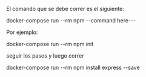 El comando que se debe correr es el siguiente:

docker-compose run --rm npm --command here---

Por ejemplo:

docker-compose run --rm npm init

seguir los pasos y luego correr

docker-compose run --rm npm install express --save